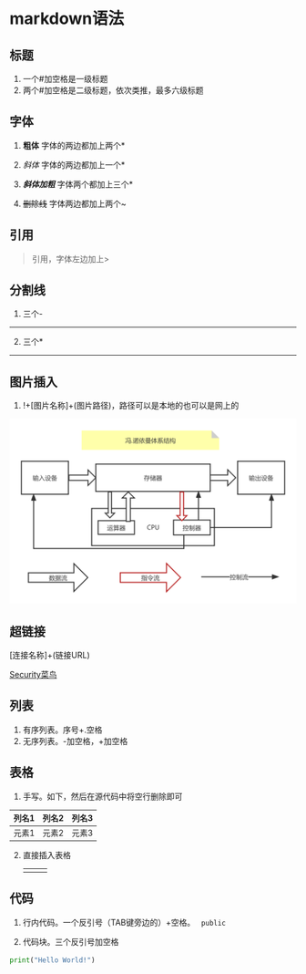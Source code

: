 # markdown语法

## 标题

1. 一个#加空格是一级标题
2. 两个#加空格是二级标题，依次类推，最多六级标题

## 字体

1. **粗体** 字体的两边都加上两个*

2. *斜体* 字体的两边都加上一个*

3. ***斜体加粗*** 字体两个都加上三个*

4. ~~删除线~~ 字体两边都加上两个~

## 引用

> 引用，字体左边加上>

## 分割线

1. 三个-

---

2. 三个*

***

## 图片插入

1. !+[图片名称]+(图片路径)，路径可以是本地的也可以是网上的

![冯.诺依曼体系结构](photo/冯.诺依曼体系结构图.png)

## 超链接

[连接名称]+(链接URL)

[Security菜鸟](https://www.cnblogs.com/SecurityHacker/)

## 列表

1. 有序列表。序号+.空格
2. 无序列表。-加空格，+加空格

## 表格

1. 手写。如下，然后在源代码中将空行删除即可

列名1|列名2|列名3
--|--|--|
元素1|元素2|元素3

2. 直接插入表格

   |      |      |      |
   | ---- | ---- | ---- |
   |      |      |      |

## 代码

1. 行内代码。一个反引号（TAB键旁边的）+空格。 ` public`

2. 代码块。三个反引号加空格

``` python
print("Hello World!")
```

